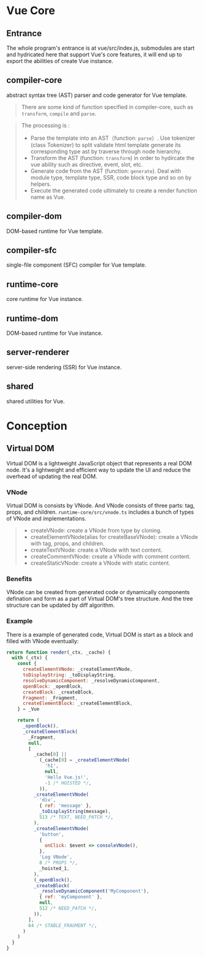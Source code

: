 # Vue Core

## Entrance

The whole program's entrance is at vue/src/index.js, submodules are start and hydricated here that support Vue's core features, it will end up to export the abilities of create Vue instance.

## compiler-core

abstract syntax tree (AST) parser and code generator for Vue template.

> There are some kind of function specified in compiler-core, such as `transform`, `compile` and `parse`.

> The processing is :
>
> - Parse the template into an AST（function: `parse`）. Use tokenizer (class Tokenizer) to split validate html template generate its corresponding type ast by traverse through node hierarchy.
> - Transform the AST (function: `transform`) in order to hydircate the vue ability such as directive, event, slot, etc.
> - Generate code from the AST (function: `generate`). Deal with module type, template type, SSR, code block type and so on by helpers.
> - Execute the generated code ultimately to create a render function name as Vue.

## compiler-dom

DOM-based runtime for Vue template.

## compiler-sfc

single-file component (SFC) compiler for Vue template.

## runtime-core

core runtime for Vue instance.

## runtime-dom

DOM-based runtime for Vue instance.

## server-renderer

server-side rendering (SSR) for Vue instance.

## shared

shared utilities for Vue.

# Conception

## Virtual DOM

Virtual DOM is a lightweight JavaScript object that represents a real DOM node. It's a lightweight and efficient way to update the UI and reduce the overhead of updating the real DOM.

### VNode

Virtual DOM is consists by VNode. And VNode consists of three parts: tag, props, and children.
`runtime-core/src/vnode.ts` includes a bunch of types of VNode and implementations.

> - createVNode: create a VNode from type by cloning.
> - createElementVNode(alias for createBaseVNode): create a VNode with tag, props, and children.
> - createTextVNode: create a VNode with text content.
> - createCommentVNode: create a VNode with comment content.
> - createStaticVNode: create a VNode with static content.

### Benefits

VNode can be created from generated code or dynamically components defination and form as a part of Virtual DOM's tree structure. And the tree structure can be updated by diff algorithm.

### Example

There is a example of generated code, Virtual DOM is start as a block and filled with VNode eventually:

```javascript
return function render(_ctx, _cache) {
  with (_ctx) {
    const {
      createElementVNode: _createElementVNode,
      toDisplayString: _toDisplayString,
      resolveDynamicComponent: _resolveDynamicComponent,
      openBlock: _openBlock,
      createBlock: _createBlock,
      Fragment: _Fragment,
      createElementBlock: _createElementBlock,
    } = _Vue

    return (
      _openBlock(),
      _createElementBlock(
        _Fragment,
        null,
        [
          _cache[0] ||
            (_cache[0] = _createElementVNode(
              'h1',
              null,
              'Hello Vue.js!',
              -1 /* HOISTED */,
            )),
          _createElementVNode(
            'div',
            { ref: 'message' },
            _toDisplayString(message),
            513 /* TEXT, NEED_PATCH */,
          ),
          _createElementVNode(
            'button',
            {
              onClick: $event => consoleVNode(),
            },
            'Log VNode',
            8 /* PROPS */,
            _hoisted_1,
          ),
          (_openBlock(),
          _createBlock(
            _resolveDynamicComponent('MyComponent'),
            { ref: 'myComponent' },
            null,
            512 /* NEED_PATCH */,
          )),
        ],
        64 /* STABLE_FRAGMENT */,
      )
    )
  }
}
```
